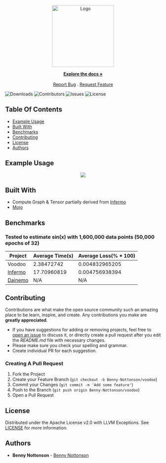 <br/>
<p align="center">
  <a href="https://github.com/Benny-Nottonson/voodoo">
    <img src="https://github.com/Benny-Nottonson/voodoo/assets/112336374/47703109-a02d-4c70-8561-49eacf1df8a6" alt="Logo" width="200" height="200">
  </a>

  <p align="center">
    <a href="https://github.com/Benny-Nottonson/voodoo/wiki"><strong>Explore the docs »</strong></a>
    <br/>
    <br/>
    <a href="https://github.com/Benny-Nottonson/voodoo/issues">Report Bug</a>
    .
    <a href="https://github.com/Benny-Nottonson/voodoo/issues">Request Feature</a>
  </p>
</p>

![Downloads](https://img.shields.io/github/downloads/Benny-Nottonson/voodoo/total) ![Contributors](https://img.shields.io/github/contributors/Benny-Nottonson/voodoo?color=dark-green) ![Issues](https://img.shields.io/github/issues/Benny-Nottonson/voodoo) ![License](https://img.shields.io/github/license/Benny-Nottonson/voodoo) 

## Table Of Contents

* [Example Usage](#example-usage)
* [Built With](#built-with)
* [Benchmarks](#benchmarks)
* [Contributing](#contributing)
* [License](#license)
* [Authors](#authors)

## Example Usage
<p align="center">
  <img src="https://github.com/Benny-Nottonson/voodoo/assets/112336374/08d01776-f8c2-42c5-9e97-b8885dca5a95">
</p>

## Built With

* Compute Graph & Tensor partially derived from [Infermo](https://github.com/TilliFe/Infermo)
* [Mojo](https://github.com/modularml/mojo)

## Benchmarks
### Tested to estimate sin(x) with 1,600,000 data points (50,000 epochs of 32)

| Project   | Average Time(s) | Average Loss(% * 100) |
|----------|------------------|-----------------------|
| Voodoo   | 2.38472742      | 0.004832965205       |
| [Infermo](https://github.com/TilliFe/Infermo)  | 17.70960819      | 0.004756938394       |
| [Dainemo](https://github.com/StijnWoestenborghs/dainemo)  | N/A               | N/A        |

## Contributing

Contributions are what make the open source community such an amazing place to be learn, inspire, and create. Any contributions you make are **greatly appreciated**.
* If you have suggestions for adding or removing projects, feel free to [open an issue](https://github.com/Benny-Nottonson/voodoo/issues/new) to discuss it, or directly create a pull request after you edit the *README.md* file with necessary changes.
* Please make sure you check your spelling and grammar.
* Create individual PR for each suggestion.

### Creating A Pull Request

1. Fork the Project
2. Create your Feature Branch (`git checkout -b Benny-Nottonson/voodoo`)
3. Commit your Changes (`git commit -m 'Add some feature'`)
4. Push to the Branch (`git push origin Benny-Nottonson/voodoo`)
5. Open a Pull Request

## License

Distributed under the Apache License v2.0 with LLVM Exceptions. See [LICENSE](https://github.com/Benny-Nottonson/voodoo/blob/main/LICENSE) for more information.

## Authors

* **Benny Nottonson**  - [Benny Nottonson](https://github.com/Benny-Nottonson/Benny-Nottonson)
